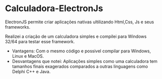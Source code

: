 # Calculadora-ElectronJs

ElectronJS permite criar aplicações nativas ultilizando Html,Css, Js e seus frameworks.

Realizei a criação de um calculadora simples e compilei para Windows 32/64 para testar esse framework.

* Vantagens: Com o mesmo código e possivel compilar para Windows, Linux e MacOS.
* Desvantagens que notei: Aplicações simples como uma calculadora tem tamanhos finais exagerados comparados a outras linguagens como Delphi C++ e Java.
